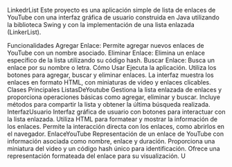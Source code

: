 
 LinkedrList
Este proyecto es una aplicación simple de lista de enlaces de YouTube con una interfaz gráfica de usuario construida en Java utilizando la biblioteca Swing y con la implementación de una lista enlazada (LinkerList).

Funcionalidades
Agregar Enlace: Permite agregar nuevos enlaces de YouTube con un nombre asociado.
Eliminar Enlace: Elimina un enlace específico de la lista utilizando su código hash.
Buscar Enlace: Busca un enlace por su nombre o letra.
Cómo Usar
Ejecuta la aplicación.
Utiliza los botones para agregar, buscar y eliminar enlaces.
La interfaz muestra los enlaces en formato HTML, con miniaturas de video y enlaces clicables.
Clases Principales
ListasDeYoutube
Gestiona la lista enlazada de enlaces y proporciona operaciones básicas como agregar, eliminar y buscar.
Incluye métodos para compartir la lista y obtener la última búsqueda realizada.
InterfazUsuario
Interfaz gráfica de usuario con botones para interactuar con la lista enlazada.
Utiliza HTML para formatear y mostrar la información de los enlaces.
Permite la interacción directa con los enlaces, como abrirlos en el navegador.
EnlaceYouTube
Representación de un enlace de YouTube con información asociada como nombre, enlace y duración.
Proporciona una miniatura del video y un código hash único para identificación.
Ofrece una representación formateada del enlace para su visualización.
U
